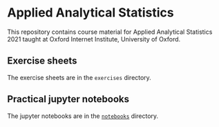 # Applied Analytical Statistics

This repository contains course material for Applied Analytical Statistics 2021
taught at Oxford Internet Institute, University of Oxford.

## Exercise sheets

The exercise sheets are in the `exercises` directory.

## Practical jupyter notebooks

The jupyter notebooks are in the
[`notebooks`](https://github.com/Statistics-with-Python/statistics-course-material/tree/main/notebooks)
directory.
